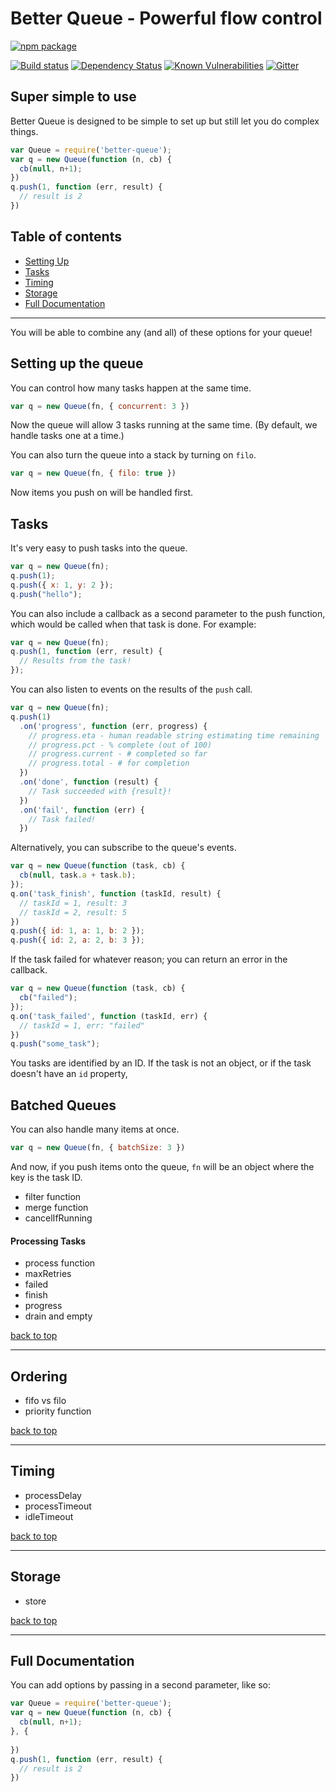 # Better Queue - Powerful flow control

[![npm package](https://nodei.co/npm/better-queue.png?downloads=true&downloadRank=true&stars=true)](https://nodei.co/npm/better-queue/)

[![Build status](https://img.shields.io/travis/leanderlee/better-queue.svg?style=flat-square)](https://travis-ci.org/leanderlee/better-queue)
[![Dependency Status](https://img.shields.io/david/leanderlee/better-queue.svg?style=flat-square)](https://david-dm.org/leanderlee/better-queue)
[![Known Vulnerabilities](https://snyk.io/test/npm/better-queue/badge.svg?style=flat-square)](https://snyk.io/test/npm/better-queue)
[![Gitter](https://img.shields.io/badge/gitter-join_chat-blue.svg?style=flat-square)](https://gitter.im/leanderlee/better-queue?utm_source=badge)


## Super simple to use

Better Queue is designed to be simple to set up but still let you do complex things.

```js
var Queue = require('better-queue');
var q = new Queue(function (n, cb) {
  cb(null, n+1);
})
q.push(1, function (err, result) {
  // result is 2
})
```

## Table of contents

- [Setting Up](#setting-up-the-queue)
- [Tasks](#tasks)
- [Timing](#timing)
- [Storage](#storage)
- [Full Documentation](#full-documentation)

---

You will be able to combine any (and all) of these options
for your queue!


## Setting up the queue

You can control how many tasks happen at the same time.

```js
var q = new Queue(fn, { concurrent: 3 })
```

Now the queue will allow 3 tasks running at the same time. (By 
default, we handle tasks one at a time.)

You can also turn the queue into a stack by turning on `filo`.

```js
var q = new Queue(fn, { filo: true })
```

Now items you push on will be handled first.

## Tasks

It's very easy to push tasks into the queue.

```js
var q = new Queue(fn);
q.push(1);
q.push({ x: 1, y: 2 });
q.push("hello");
```

You can also include a callback as a second parameter to the push
function, which would be called when that task is done. For example:

```js
var q = new Queue(fn);
q.push(1, function (err, result) {
  // Results from the task!
});
```

You can also listen to events on the results of the `push` call.

```js
var q = new Queue(fn);
q.push(1)
  .on('progress', function (err, progress) {
    // progress.eta - human readable string estimating time remaining
    // progress.pct - % complete (out of 100)
    // progress.current - # completed so far
    // progress.total - # for completion
  })
  .on('done', function (result) {
    // Task succeeded with {result}!
  })
  .on('fail', function (err) {
    // Task failed!
  })
```


Alternatively, you can subscribe to the queue's events.

```js
var q = new Queue(function (task, cb) {
  cb(null, task.a + task.b);
});
q.on('task_finish', function (taskId, result) {
  // taskId = 1, result: 3
  // taskId = 2, result: 5
})
q.push({ id: 1, a: 1, b: 2 });
q.push({ id: 2, a: 2, b: 3 });
```

If the task failed for whatever reason; you can return an error
in the callback.

```js
var q = new Queue(function (task, cb) {
  cb("failed");
});
q.on('task_failed', function (taskId, err) {
  // taskId = 1, err: "failed"
})
q.push("some_task");
```

You tasks are identified by an ID. If the task is not an object, or
if the task doesn't have an `id` property, 


## Batched Queues

You can also handle many items at once.

```js
var q = new Queue(fn, { batchSize: 3 })
```

And now, if you push items onto the queue, `fn` will be an object
where the key is the task ID.


- filter function
- merge function
- cancelIfRunning

#### Processing Tasks

- process function
- maxRetries
- failed
- finish
- progress
- drain and empty


[back to top](#table-of-contents)

---

## Ordering

- fifo vs filo
- priority function


[back to top](#table-of-contents)

---

## Timing

- processDelay
- processTimeout
- idleTimeout

[back to top](#table-of-contents)

---

## Storage

- store

[back to top](#table-of-contents)

---

## Full Documentation


You can add options by passing in a second parameter, like so:

```js
var Queue = require('better-queue');
var q = new Queue(function (n, cb) {
  cb(null, n+1);
}, {
  
})
q.push(1, function (err, result) {
  // result is 2
})
```